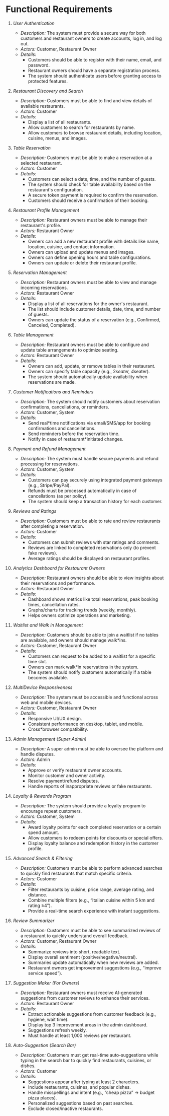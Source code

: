 # Functional Requirements

1.  _User Authentication_
    - _Description:_ The system must provide a secure way for both customers and restaurant owners to create accounts, log in, and log out.
    - _Actors:_ Customer, Restaurant Owner
    - _Details:_
        - Customers should be able to register with their name, email, and password.
        - Restaurant owners should have a separate registration process.
        - The system should authenticate users before granting access to protected features.

2.  _Restaurant Discovery and Search_
    - _Description:_ Customers must be able to find and view details of available restaurants.
    - _Actors:_ Customer
    - _Details:_
        - Display a list of all restaurants.
        - Allow customers to search for restaurants by name.
        - Allow customers to browse restaurant details, including location, cuisine, menus, and images.

3.  _Table Reservation_
    - _Description:_ Customers must be able to make a reservation at a selected restaurant.
    - _Actors:_ Customer
    - _Details:_
        - Customers can select a date, time, and the number of guests.
        - The system should check for table availability based on the restaurant's configuration.
        - A secure token payment is required to confirm the reservation.
        - Customers should receive a confirmation of their booking.

4.  _Restaurant Profile Management_
    - _Description:_ Restaurant owners must be able to manage their restaurant's profile.
    - _Actors:_ Restaurant Owner
    - _Details:_
        - Owners can add a new restaurant profile with details like name, location, cuisine, and contact information.
        - Owners can upload and update menus and images.
        - Owners can define opening hours and table configurations.
        - Owners can update or delete their restaurant profile.

5.  _Reservation Management_
    - _Description:_ Restaurant owners must be able to view and manage incoming reservations.
    - _Actors:_ Restaurant Owner
    - _Details:_
        - Display a list of all reservations for the owner's restaurant.
        - The list should include customer details, date, time, and number of guests.
        - Owners can update the status of a reservation (e.g., Confirmed, Canceled, Completed).

6.  _Table Management_
    - _Description:_ Restaurant owners must be able to configure and update table arrangements to optimize seating.
    - _Actors:_ Restaurant Owner
    - _Details:_
        - Owners can add, update, or remove tables in their restaurant.
        - Owners can specify table capacity (e.g., 2*seater, 4*seater).
        - The system should automatically update availability when reservations are made.

7.  _Customer Notifications and Reminders_
    - _Description:_ The system should notify customers about reservation confirmations, cancellations, or reminders.
    - _Actors:_ Customer, System
    - _Details:_
        - Send real\*time notifications via email/SMS/app for booking confirmations and cancellations.
        - Send reminders before the reservation time.
        - Notify in case of restaurant\*initiated changes.

8.  _Payment and Refund Management_
    - _Description:_ The system must handle secure payments and refund processing for reservations.
    - _Actors:_ Customer, System
    - _Details:_
        - Customers can pay securely using integrated payment gateways (e.g., Stripe/PayPal).
        - Refunds must be processed automatically in case of cancellations (as per policy).
        - The system should keep a transaction history for each customer.

9.  _Reviews and Ratings_
    - _Description:_ Customers must be able to rate and review restaurants after completing a reservation.
    - _Actors:_ Customer
    - _Details:_
        - Customers can submit reviews with star ratings and comments.
        - Reviews are linked to completed reservations only (to prevent fake reviews).
        - Average ratings should be displayed on restaurant profiles.

10. _Analytics Dashboard for Restaurant Owners_
    - _Description:_ Restaurant owners should be able to view insights about their reservations and performance.
    - _Actors:_ Restaurant Owner
    - _Details:_
        - Dashboard shows metrics like total reservations, peak booking times, cancellation rates.
        - Graphs/charts for tracking trends (weekly, monthly).
        - Helps owners optimize operations and marketing.

11. _Waitlist and Walk in Management_
    - _Description:_ Customers should be able to join a waitlist if no tables are available, and owners should manage walk\*ins.
    - _Actors:_ Customer, Restaurant Owner
    - _Details:_
        - Customers can request to be added to a waitlist for a specific time slot.
        - Owners can mark walk\*in reservations in the system.
        - The system should notify customers automatically if a table becomes available.

12. _MultiDevice Responsiveness_
    - _Description:_ The system must be accessible and functional across web and mobile devices.
    - _Actors:_ Customer, Restaurant Owner
    - _Details:_
        - Responsive UI/UX design.
        - Consistent performance on desktop, tablet, and mobile.
        - Cross\*browser compatibility.

13. _Admin Management (Super Admin)_
    - _Description:_ A super admin must be able to oversee the platform and handle disputes.
    - _Actors:_ Admin
    - _Details:_
        - Approve or verify restaurant owner accounts.
        - Monitor customer and owner activity.
        - Resolve payment/refund disputes.
        - Handle reports of inappropriate reviews or fake restaurants.

14. _Loyalty & Rewards Program_
    - _Description:_ The system should provide a loyalty program to encourage repeat customers.
    - _Actors:_ Customer, System
    - _Details:_
        - Award loyalty points for each completed reservation or a certain spend amount.
        - Allow customers to redeem points for discounts or special offers.
        - Display loyalty balance and redemption history in the customer profile.

15. _Advanced Search & Filtering_
    - _Description:_ Customers must be able to perform advanced searches to quickly find restaurants that match specific criteria.
    - _Actors:_ Customer
    - _Details:_
        - Filter restaurants by cuisine, price range, average rating, and distance.
        - Combine multiple filters (e.g., “Italian cuisine within 5 km and rating ≥4”).
        - Provide a real-time search experience with instant suggestions.
          
16. _Review Summarizer_

    - _Description:_ Customers must be able to see summarized reviews of a restaurant to quickly understand overall feedback.
    - _Actors:_ Customer, Restaurant Owner
    - _Details:_
        - Summarize reviews into short, readable text.
        - Display overall sentiment (positive/negative/neutral).
        - Summaries update automatically when new reviews are added.
        - Restaurant owners get improvement suggestions (e.g., “improve service speed”).

17. _Suggestion Maker (For Owners)_
    - _Description:_ Restaurant owners must receive AI-generated suggestions from customer reviews to enhance their services.
    - _Actors:_ Restaurant Owner
    - _Details:_
        - Extract actionable suggestions from customer feedback (e.g., hygiene, wait time).
        - Display top 3 improvement areas in the admin dashboard.
        - Suggestions refresh weekly.
        - Must handle at least 1,000 reviews per restaurant.

18. _Auto-Suggestion (Search Bar)_
    - _Description:_ Customers must get real-time auto-suggestions while typing in the search bar to quickly find restaurants, cuisines, or dishes.
    - _Actors:_ Customer
    - _Details:_
        - Suggestions appear after typing at least 2 characters.
        - Include restaurants, cuisines, and popular dishes.
        - Handle misspellings and intent (e.g., “cheap pizza” → budget pizza places).
        - Personalized suggestions based on past searches.
        - Exclude closed/inactive restaurants.
